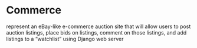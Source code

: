# Commerce 
represent an eBay-like e-commerce auction site that will allow users to post auction listings, place bids on listings, comment on those listings, and add listings to a “watchlist” using Django web server
